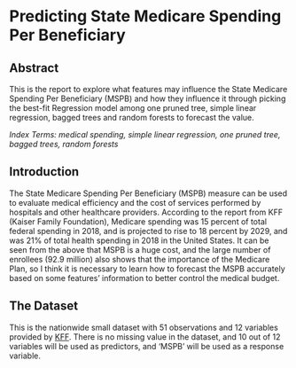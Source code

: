 # Predicting State Medicare Spending Per Beneficiary

## Abstract
This is the report to explore what features may influence the State Medicare Spending Per Beneficiary (MSPB) and how they influence it through picking the best-fit Regression model among one pruned tree, simple linear regression, bagged trees and random forests to forecast the value.

*Index Terms: medical spending, simple linear regression, one pruned tree, bagged trees, random forests*


## Introduction
The State Medicare Spending Per Beneficiary (MSPB) measure can be used to evaluate medical efficiency and the cost of services performed by hospitals and other healthcare providers. According to the report from KFF (Kaiser Family Foundation), Medicare spending was 15 percent of total federal spending in 2018, and is projected to rise to 18 percent by 2029, and was 21% of total health spending in 2018 in the United States.
It can be seen from the above that MSPB is a huge cost, and the large number of enrollees (92.9 million) also shows that the importance of the Medicare Plan, so I think it is necessary to learn how to forecast the MSPB accurately based on some features’ information to better control the medical budget.

## The Dataset
This is the nationwide small dataset with 51 observations and 12 variables provided by  [KFF](https://www.kff.org/state-category/medicare/medicare-enrollment-by-eligibility-category/). There is no missing value in the dataset, and 10 out of 12 variables will be used as predictors, and ‘MSPB’ will be used as a response variable.
